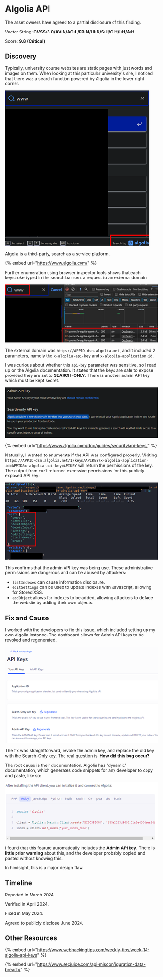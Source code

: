# Algolia API

The asset owners have agreed to a partial disclosure of this finding.

Vector String: **CVSS:3.0/AV:N/AC:L/PR:N/UI:N/S:U/C:H/I:H/A:H**

Score: **9.8 (Critical)**

## Discovery

Typically, university course websites are static pages with just words and images on them. When looking at this particular university's site, I noticed that there was a search function powered by Algolia in the lower right corner.

![](../../.gitbook/assets/algolia-api-image.png)

Algolia is a third-party, search as a service platform.

{% embed url="https://www.algolia.com/" %}

Further enumeration using browser inspector tools shows that each keystroke typed in the search bar sent a request to an external domain.

![](../../.gitbook/assets/algolia-api-image-1.png)

The external domain was `https://APPID-dsn.algolia.net`, and it included 2 parameters, namely the `x-algolia-api-key` and `x-algolia-application-id`.

I was curious about whether this `api-key` parameter was sensitive, so I read up on the Algolia documentation. It states that the keys are safe to expose provided they are set to **SEARCH-ONLY**. There is another admin API key which must be kept secret.

![](../../.gitbook/assets/algolia-api-image-2.png)

{% embed url="https://www.algolia.com/doc/guides/security/api-keys/" %}

Naturally, I wanted to enumerate if the API was configured properly. Visiting `https://APPID-dsn.algolia.net/1/keys/APIKEY?x-algolia-application-id=APPID&x-algolia-api-key=APIKEY` will return the permissions of the key. The output from `curl` returned excessive permissions for this publicly exposed API key:

![](../../.gitbook/assets/algolia-api-image-3.png)

This confirms that the admin API key was being use. These administrative permissions are dangerous and can be abused by attackers:

- `listIndexes` can cause information disclosure.
- `editSettings` can be used to update indexes with Javascript, allowing for Stored XSS.
- `addObject` allows for indexes to be added, allowing attackers to deface the website by adding their own objects.

## Fix and Cause

I worked with the developers to fix this issue, which included setting up my own Algolia instance. The dashboard allows for Admin API keys to be revoked and regenerated.

![](../../.gitbook/assets/algolia-api-image-4.png)

The fix was straightforward, revoke the admin key, and replace the old key with the Search-Only key. The real question is: **How did this bug occur?**

The root cause is their documentation. Algolia has 'dynamic' documentation, which generates code snippets for any developer to copy and paste, like so:

![](../../.gitbook/assets/algolia-api-image-5.png)

I found that this feature automatically includes the **Admin API key**. There is **little prior warning** about this, and the developer probably copied and pasted without knowing this.

In hindsight, this is a major design flaw.

## Timeline

Reported in March 2024.

Verified in April 2024.

Fixed in May 2024.

Agreed to publicly disclose June 2024.

## Other Resources

{% embed url="https://www.webhackingtips.com/weekly-tips/week-14-algolia-api-keys" %}

{% embed url="https://www.secjuice.com/api-misconfiguration-data-breach/" %}